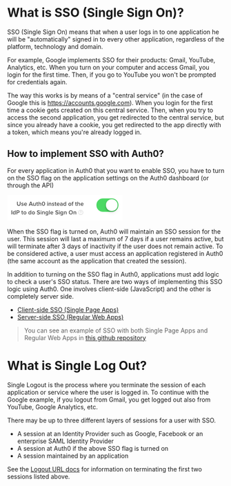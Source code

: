 # What is SSO (Single Sign On)?

SSO (Single Sign On) means that when a user logs in to one application he will be "automatically" signed in to every other application, regardless of the platform, technology and domain.

For example, Google implements SSO for their products: Gmail, YouTube, Analytics, etc. When you turn on your computer and access Gmail, you login for the first time. Then, if you go to YouTube you won't be prompted for credentials again.

The way this works is by means of a "central service" (in the case of Google this is https://accounts.google.com). When you login for the first time a cookie gets created on this central service. Then, when you try to access the second application, you get redirected to the central service, but since you already have a cookie, you get redirected to the app directly with a token, which means you're already logged in.

## How to implement SSO with Auth0?

For every application in Auth0 that you want to enable SSO, you have to turn on the SSO flag on the application settings on the Auth0 dashboard (or through the API)

![](/media/articles/sso/single-sign-on/sso-checkbox.png)

When the SSO flag is turned on, Auth0 will maintain an SSO session for the user.  This session will last a maximum of 7 days if a user remains active, but will terminate after 3 days of inactivity if the user does not remain active.  To be considered active, a user must access an application registered in Auth0 (the same account as the application that created the session).  

In addition to turning on the SSO flag in Auth0, applications must add logic to check a user's SSO status. There are two ways of implementing this SSO logic using Auth0. One involves client-side (JavaScript) and the other is completely server side.

* [Client-side SSO (Single Page Apps)](/sso/single-page-apps-sso)
* [Server-side SSO (Regular Web Apps)](/sso/regular-web-apps-sso)

> You can see an example of SSO with both Single Page Apps and Regular Web Apps in [this github repository](https://github.com/auth0/auth0-sso-sample)


# What is Single Log Out?

Single Logout is the process where you terminate the session of each application or service where the user is logged in. To continue with the Google example, if you logout from Gmail, you get logged out also from YouTube, Google Analytics, etc.

There may be up to three different layers of sessions for a user with SSO.

* A session at an Identity Provider such as Google, Facebook or an enterprise SAML Identity Provider
* A session at Auth0 if the above SSO flag is turned on
* A session maintained by an application

See the [Logout URL docs](/logout) for information on terminating the first two sessions listed above.


